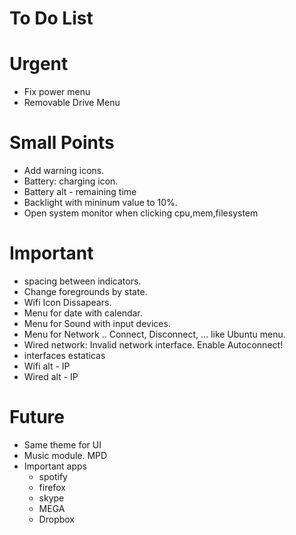 # To Do List

# Urgent
- Fix power menu
- Removable Drive Menu

# Small Points
- Add warning icons.
- Battery: charging icon.
- Battery alt - remaining time
- Backlight with mininum value to 10%.
- Open system monitor when clicking cpu,mem,filesystem

# Important
- spacing between indicators.
- Change foregrounds by state.
- Wifi Icon Dissapears.
- Menu for date with calendar.
- Menu for Sound with input devices.
- Menu for Network .. Connect, Disconnect, ... like Ubuntu menu. 
- Wired network: Invalid network interface. Enable Autoconnect!
- interfaces estaticas
- Wifi alt - IP
- Wired alt - IP

# Future
- Same theme for UI
- Music module. MPD
- Important apps
  - spotify
  - firefox
  - skype
  - MEGA
  - Dropbox



